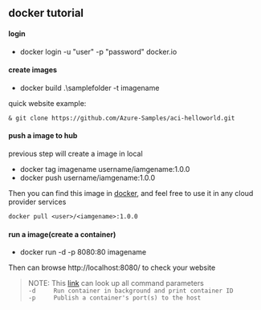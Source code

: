 ## docker tutorial

#### login
* docker login -u "user" -p "password" docker.io

#### create images
* docker build .\samplefolder -t imagename

quick website example: 
```
& git clone https://github.com/Azure-Samples/aci-helloworld.git
```

#### push a image to hub
previous step will create a image in local
* docker tag imagename username/iamgename:1.0.0
* docker push username/iamgename:1.0.0

Then you can find this image in [docker](https://hub.docker.com/repositories/), and feel free to use it in any cloud provider services
```
docker pull <user>/<iamgename>:1.0.0
```

#### run a image(create a container)
* docker run -d -p 8080:80 imagename

Then can browse http://localhost:8080/ to check your website
>NOTE: This [link](https://docs.docker.com/engine/reference/commandline/run/#options) can look up all command parameters  
`-d		Run container in background and print container ID`  
`-p		Publish a container's port(s) to the host`  

